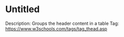 # Untitled

Description: Groups the header content in a table
Tag: https://www.w3schools.com/tags/tag_thead.asp